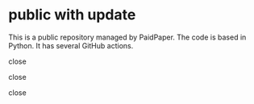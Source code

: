 # public with update

This is a public repository managed by PaidPaper. The code is based in Python. It has several GitHub actions.

close

close

close
